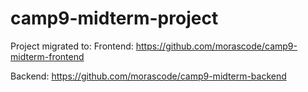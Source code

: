 # camp9-midterm-project

Project migrated to:
Frontend: https://github.com/morascode/camp9-midterm-frontend

Backend: https://github.com/morascode/camp9-midterm-backend
